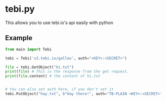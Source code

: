 # tebi.py
This allows you to use tebi.io's api easily with python


## Example
```python
from main import Tebi

tebi = Tebi('s3.tebi.io/galleu', auth="<KEY>:<SECRET>")

file = tebi.GetObject("hi.txt")
print(file) # This is the response from the get request.
print(file.content) # the content of hi.txt


# You can also set auth here, if you don't set it
tebi.PutObject("hay.txt", b"Hay there!", auth="TB-PLAIN <KEY>:<SECRET>")
```
